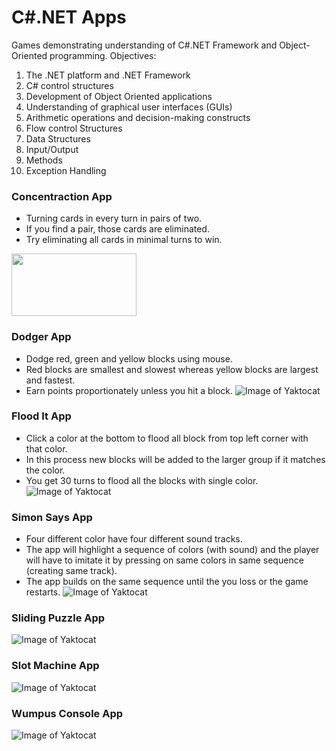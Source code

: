 # C#.NET Apps
Games demonstrating understanding of C#.NET Framework and Object-Oriented programming.
Objectives:
1. The .NET platform and .NET Framework
2. C# control structures
3. Development of Object Oriented applications
4. Understanding of graphical user interfaces (GUIs) 
5. Arithmetic operations and decision-making constructs
6. Flow control Structures
7. Data Structures
8. Input/Output
9. Methods
10. Exception Handling

### Concentraction App
* Turning cards in every turn in pairs of two. 
* If you find a pair, those cards are eliminated.
* Try eliminating all cards in minimal turns to win.
<img src="https://github.com/chandnii7/.NETApps/blob/main/Concentration/Concentration/Resources/Concentration.jpg" height="100" width="200">

### Dodger App
* Dodge red, green and yellow blocks using mouse. 
* Red blocks are smallest and slowest whereas yellow blocks are largest and fastest. 
* Earn points proportionately unless you hit a block.
![Image of Yaktocat](https://github.com/chandnii7/.NETApps/blob/main/Dodger/Dodger/Resources/Dodger.jpg)

### Flood It App
* Click a color at the bottom to flood all block from top left corner with that color.
* In this process new blocks will be added to the larger group if it matches the color.
* You get 30 turns to flood all the blocks with single color.
![Image of Yaktocat](https://github.com/chandnii7/.NETApps/blob/main/FloodIt/FloodIt/Resources/FloodIt.jpg)

### Simon Says App
* Four different color have four different sound tracks.
* The app will highlight a sequence of colors (with sound) and the player will have to imitate it by pressing on same colors in same sequence (creating same track).
* The app builds on the same sequence until the you loss or the game restarts.
![Image of Yaktocat](https://github.com/chandnii7/.NETApps/blob/main/Simon/Simon/Resources/Simon.jpg)

### Sliding Puzzle App
![Image of Yaktocat](https://github.com/chandnii7/.NETApps/blob/main/SlidingPuzzle/SlidingPuzzle/Resources/SlidingPuzzle.jpg)

### Slot Machine App
![Image of Yaktocat](https://github.com/chandnii7/.NETApps/blob/main/SlotMachine/SlotMachine/Resources/SlotMachine.jpg)

### Wumpus Console App
![Image of Yaktocat](https://github.com/chandnii7/.NETApps/blob/main/Wumpus/WumpusConsole.jpg)

